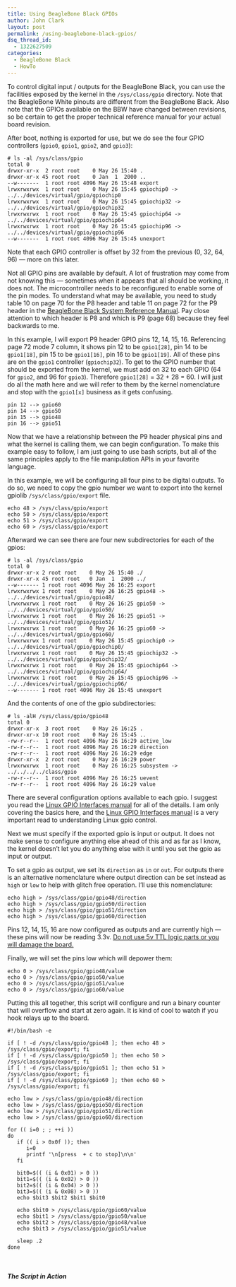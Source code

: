 ```yaml
---
title: Using BeagleBone Black GPIOs
author: John Clark
layout: post
permalink: /using-beaglebone-black-gpios/
dsq_thread_id:
  - 1322627509
categories:
  - BeagleBone Black
  - HowTo
---
```

To control digital input / outputs for the BeagleBone Black, you can use the facilities exposed by the kernel in the `/sys/class/gpio` directory. Note that the BeagleBone White pinouts are different from the BeagleBone Black. Also note that the GPIOs available on the BBW have changed between revisions, so be certain to get the proper technical reference manual for your actual board revision.

After boot, nothing is exported for use, but we do see the four GPIO controllers (`gpio0`, `gpio1`, `gpio2`, and `gpio3`):

    # ls -al /sys/class/gpio
    total 0
    drwxr-xr-x  2 root root    0 May 26 15:40 .
    drwxr-xr-x 45 root root    0 Jan  1  2000 ..
    --w-------  1 root root 4096 May 26 15:48 export
    lrwxrwxrwx  1 root root    0 May 26 15:45 gpiochip0 -> ../../devices/virtual/gpio/gpiochip0
    lrwxrwxrwx  1 root root    0 May 26 15:45 gpiochip32 -> ../../devices/virtual/gpio/gpiochip32
    lrwxrwxrwx  1 root root    0 May 26 15:45 gpiochip64 -> ../../devices/virtual/gpio/gpiochip64
    lrwxrwxrwx  1 root root    0 May 26 15:45 gpiochip96 -> ../../devices/virtual/gpio/gpiochip96
    --w-------  1 root root 4096 May 26 15:45 unexport
    

Note that each GPIO controller is offset by 32 from the previous (0, 32, 64, 96) &#8212; more on this later.

Not all GPIO pins are available by default. A lot of frustration may come from not knowing this &#8212; sometimes when it appears that all should be working, it does not. The microcontroller needs to be reconfigured to enable some of the pin modes. To understand what may be available, you need to study table 10 on page 70 for the P8 header and table 11 on page 72 for the P9 header in the <a href="https://github.com/CircuitCo/BeagleBone-Black/blob/master/BBB_SRM.pdf?raw=true" target="_blank">BeagleBone Black System Reference Manual</a>. Pay close attention to which header is P8 and which is P9 (page 68) because they feel backwards to me.

In this example, I will export P9 header GPIO pins 12, 14, 15, 16. Referencing page 72 mode 7 column, it shows pin 12 to be `gpio1[28]`, pin 14 to be `gpio1[18]`, pin 15 to be `gpio1[16]`, pin 16 to be `gpio1[19]`. All of these pins are on the `gpio1` controller (`gpiochip32`). To get to the GPIO number that should be exported from the kernel, we must add on 32 to each GPIO (64 for `gpio2`, and 96 for `gpio3`). Therefore `gpio1[28]` = 32 + 28 = 60. I will just do all the math here and we will refer to them by the kernel nomenclature and stop with the `gpio1[x]` business as it gets confusing.

    pin 12 --> gpio60
    pin 14 --> gpio50
    pin 15 --> gpio48
    pin 16 --> gpio51
    

Now that we have a relationship between the P9 header physical pins and what the kernel is calling them, we can begin configuration. To make this example easy to follow, I am just going to use bash scripts, but all of the same principles apply to the file manipulation APIs in your favorite language.

In this example, we will be configuring all four pins to be digital outputs. To do so, we need to copy the gpio number we want to export into the kernel gpiolib `/sys/class/gpio/export` file.

    echo 48 > /sys/class/gpio/export
    echo 50 > /sys/class/gpio/export
    echo 51 > /sys/class/gpio/export
    echo 60 > /sys/class/gpio/export
    

Afterward we can see there are four new subdirectories for each of the gpios:

    # ls -al /sys/class/gpio
    total 0
    drwxr-xr-x 2 root root    0 May 26 15:40 ./
    drwxr-xr-x 45 root root   0 Jan  1  2000 ../
    --w------- 1 root root 4096 May 26 16:25 export
    lrwxrwxrwx 1 root root    0 May 26 16:25 gpio48 -> ../../devices/virtual/gpio/gpio48/
    lrwxrwxrwx 1 root root    0 May 26 16:25 gpio50 -> ../../devices/virtual/gpio/gpio50/
    lrwxrwxrwx 1 root root    0 May 26 16:25 gpio51 -> ../../devices/virtual/gpio/gpio51/
    lrwxrwxrwx 1 root root    0 May 26 16:25 gpio60 -> ../../devices/virtual/gpio/gpio60/
    lrwxrwxrwx 1 root root    0 May 26 15:45 gpiochip0 -> ../../devices/virtual/gpio/gpiochip0/
    lrwxrwxrwx 1 root root    0 May 26 15:45 gpiochip32 -> ../../devices/virtual/gpio/gpiochip32/
    lrwxrwxrwx 1 root root    0 May 26 15:45 gpiochip64 -> ../../devices/virtual/gpio/gpiochip64/
    lrwxrwxrwx 1 root root    0 May 26 15:45 gpiochip96 -> ../../devices/virtual/gpio/gpiochip96/
    --w------- 1 root root 4096 May 26 15:45 unexport
    

And the contents of one of the gpio subdirectories:

    # ls -alH /sys/class/gpio/gpio48
    total 0
    drwxr-xr-x  3 root root    0 May 26 16:25 .
    drwxr-xr-x 10 root root    0 May 26 15:45 ..
    -rw-r--r--  1 root root 4096 May 26 16:29 active_low
    -rw-r--r--  1 root root 4096 May 26 16:29 direction
    -rw-r--r--  1 root root 4096 May 26 16:29 edge
    drwxr-xr-x  2 root root    0 May 26 16:29 power
    lrwxrwxrwx  1 root root    0 May 26 16:25 subsystem -> ../../../../class/gpio
    -rw-r--r--  1 root root 4096 May 26 16:25 uevent
    -rw-r--r--  1 root root 4096 May 26 16:29 value
    

There are several configuration options available to each gpio. I suggest you read the <a href="https://www.kernel.org/doc/Documentation/gpio/gpio.txt" target="_blank">Linux GPIO Interfaces manual</a> for all of the details. I am only covering the basics here, and the <a href="https://www.kernel.org/doc/Documentation/gpio/gpio.txt" target="_blank">Linux GPIO Interfaces manual</a> is a very important read to understanding Linux gpio control.

Next we must specify if the exported gpio is input or output. It does not make sense to configure anything else ahead of this and as far as I know, the kernel doesn&#8217;t let you do anything else with it until you set the gpio as input or output.

To set a gpio as output, we set its `direction` as `in` or `out`. For outputs there is an alternative nomenclature where output direction can be set instead as `high` or `low` to help with glitch free operation. I&#8217;ll use this nomenclature:

    echo high > /sys/class/gpio/gpio48/direction
    echo high > /sys/class/gpio/gpio50/direction
    echo high > /sys/class/gpio/gpio51/direction
    echo high > /sys/class/gpio/gpio60/direction
    

Pins 12, 14, 15, 16 are now configured as outputs and are currently high &#8212; these pins will now be reading 3.3v. <span style="text-decoration: underline;">Do not use 5v TTL logic parts or you will damage the board.</span>

Finally, we will set the pins low which will depower them:

    echo 0 > /sys/class/gpio/gpio48/value
    echo 0 > /sys/class/gpio/gpio50/value
    echo 0 > /sys/class/gpio/gpio51/value
    echo 0 > /sys/class/gpio/gpio60/value
    

Putting this all together, this script will configure and run a binary counter that will overflow and start at zero again. It is kind of cool to watch if you hook relays up to the board.

    #!/bin/bash -e
    
    if [ ! -d /sys/class/gpio/gpio48 ]; then echo 48 > /sys/class/gpio/export; fi
    if [ ! -d /sys/class/gpio/gpio50 ]; then echo 50 > /sys/class/gpio/export; fi
    if [ ! -d /sys/class/gpio/gpio51 ]; then echo 51 > /sys/class/gpio/export; fi
    if [ ! -d /sys/class/gpio/gpio60 ]; then echo 60 > /sys/class/gpio/export; fi
    
    echo low > /sys/class/gpio/gpio48/direction
    echo low > /sys/class/gpio/gpio50/direction
    echo low > /sys/class/gpio/gpio51/direction
    echo low > /sys/class/gpio/gpio60/direction
    
    for (( i=0 ; ; ++i ))
    do
       if (( i > 0x0f )); then
          i=0
          printf '\n[press  + c to stop]\n\n'
       fi
    
       bit0=$(( (i & 0x01) > 0 ))
       bit1=$(( (i & 0x02) > 0 ))
       bit2=$(( (i & 0x04) > 0 ))
       bit3=$(( (i & 0x08) > 0 ))
       echo $bit3 $bit2 $bit1 $bit0
    
       echo $bit0 > /sys/class/gpio/gpio60/value
       echo $bit1 > /sys/class/gpio/gpio50/value
       echo $bit2 > /sys/class/gpio/gpio48/value
       echo $bit3 > /sys/class/gpio/gpio51/value
    
       sleep .2
    done
    

&nbsp;

##### The Script in Action